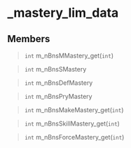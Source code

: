# _mastery_lim_data
 
## Members
 
> `int` m_nBnsMMastery_get(`int`)
 
> `int` m_nBnsSMastery
 
> `int` m_nBnsDefMastery
 
> `int` m_nBnsPryMastery
 
> `int` m_nBnsMakeMastery_get(`int`)
 
> `int` m_nBnsSkillMastery_get(`int`)
 
> `int` m_nBnsForceMastery_get(`int`)
 
